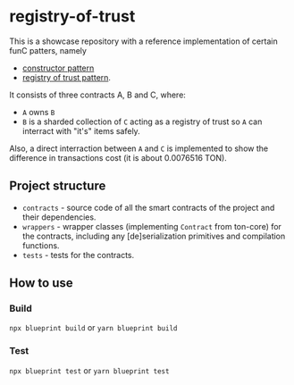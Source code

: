# registry-of-trust
This is a showcase repository with a reference implementation of certain funC patters, namely 
- [constructor pattern](https://temni.github.io/posts/constructor-pattern/)
- [registry of trust pattern](https://temni.github.io/posts/registry-of-trust/).

It consists of three contracts A, B and C, where:
- `A` owns `B`
- `B` is a sharded collection of `C` acting as a registry of trust so `A` can interract with "it's" items safely.

Also, a direct interraction between `A` and `C` is implemented to show the difference in transactions cost (it is about 0.0076516 TON).
## Project structure

-   `contracts` - source code of all the smart contracts of the project and their dependencies.
-   `wrappers` - wrapper classes (implementing `Contract` from ton-core) for the contracts, including any [de]serialization primitives and compilation functions.
-   `tests` - tests for the contracts.

## How to use

### Build

`npx blueprint build` or `yarn blueprint build`

### Test

`npx blueprint test` or `yarn blueprint test`